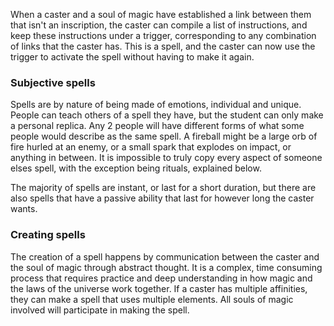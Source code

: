 When a caster and a soul of magic have established a link between them that isn't an inscription, the caster can compile a list of instructions, and keep these instructions under a trigger, corresponding to any combination of links that the caster has. This is a spell, and the caster can now use the trigger to activate the spell without having to make it again. 

### Subjective spells
Spells are by nature of being made of emotions, individual and unique. People can teach others of a spell they have, but the student can only make a personal replica. Any 2 people will have different forms of what some people would describe as the same spell. A fireball might be a large orb of fire hurled at an enemy, or a small spark that explodes on impact, or anything in between. It is impossible to truly copy every aspect of someone elses spell, with the exception being rituals, explained below.

The majority of spells are instant, or last for a short duration, but there are also spells that have a passive ability that last for however long the caster wants.

### Creating spells
The creation of a spell happens by communication between the caster and the soul of magic through abstract thought. It is a complex, time consuming process that requires practice and deep understanding in how magic and the laws of the universe work together. If a caster has multiple affinities, they can make a spell that uses multiple elements. All souls of magic involved will participate in making the spell.